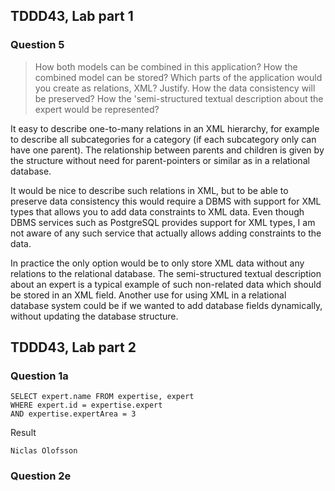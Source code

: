 ## TDDD43, Lab part 1

### Question 5
> How both models can be combined in this application? How the combined model can be stored? Which parts of the application would you create as relations, XML? Justify. How the data consistency will be preserved? How the 'semi-structured textual description about the expert would be represented?

It easy to describe one-to-many relations in an XML hierarchy, for example to describe all subcategories for a category (if each subcategory only can have one parent). The relationship between parents and children is given by the structure without need for parent-pointers or similar as in a relational database.

It would be nice to describe such relations in XML, but to be able to preserve data consistency this would require a DBMS with support for XML types that allows you to add data constraints to XML data. Even though DBMS services such as PostgreSQL provides support for XML types, I am not aware of any such service that actually allows adding constraints to the data.

In practice the only option would be to only store XML data without any relations to the relational database. The semi-structured textual description about an expert is a typical example of such non-related data which should be stored in an XML field. Another use for using XML in a relational database system could be if we wanted to add database fields dynamically, without updating the database structure.



## TDDD43, Lab part 2

### Question 1a

    SELECT expert.name FROM expertise, expert 
    WHERE expert.id = expertise.expert 
    AND expertise.expertArea = 3
    
Result

    Niclas Olofsson
    
    
### Question 2e